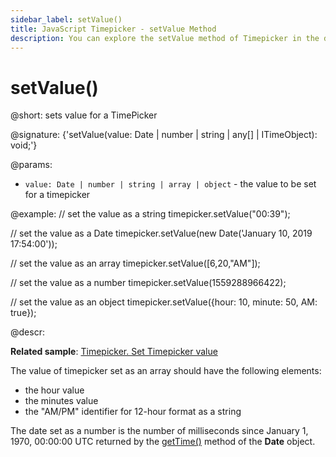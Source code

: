 ```yaml
---
sidebar_label: setValue()
title: JavaScript Timepicker - setValue Method 
description: You can explore the setValue method of Timepicker in the documentation of the DHTMLX JavaScript UI library. Browse developer guides and API reference, try out code examples and live demos, and download a free 30-day evaluation version of DHTMLX Suite.
---
```


# setValue()

@short: sets value for a TimePicker

@signature: {'setValue(value: Date | number | string | any[] | ITimeObject): void;'}

@params:
- `value: Date | number | string | array | object` - the value to be set for a timepicker

@example:
// set the value as a string
timepicker.setValue("00:39");

// set the value as a Date
timepicker.setValue(new Date('January 10, 2019 17:54:00'));

// set the value as an array
timepicker.setValue([6,20,"AM"]);

// set the value as a number
timepicker.setValue(1559288966422);

// set the value as an object
timepicker.setValue({hour: 10, minute: 50, AM: true});

@descr:

**Related sample**: [Timepicker. Set Timepicker value](https://snippet.dhtmlx.com/6r8lkhbg)

The value of timepicker set as an array should have the following elements:

- the hour value
- the minutes value
- the "AM/PM" identifier for 12-hour format as a string

The date set as a number is the number of milliseconds since January 1, 1970, 00:00:00 UTC returned by the [getTime()](https://developer.mozilla.org/en-US/docs/Web/JavaScript/Reference/Global_Objects/Date/getTime) method of the **Date** object.

[comment]: # (@relatedapi: timepicker/api/timepicker_getvalue_method.md)

[comment]: # (@related: timepicker/usage.md#setting-value)
